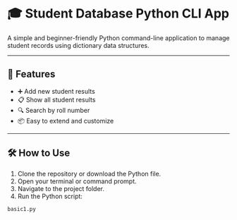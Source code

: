 # 🎓 Student Database Python CLI App

A simple and beginner-friendly Python command-line application to manage student records using dictionary data structures.

---

## 🚀 Features

- ➕ Add new student results  
- 📋 Show all student results  
- 🔍 Search by roll number  
- 📦 Easy to extend and customize  

---

## 🛠️ How to Use

1. Clone the repository or download the Python file.
2. Open your terminal or command prompt.
3. Navigate to the project folder.
4. Run the Python script:

```bash
basic1.py
